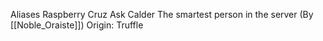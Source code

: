 
Aliases
 Raspberry
 Cruz
 Ask Calder
 The smartest person in the server (By [[Noble_Oraiste]])
Origin: Truffle